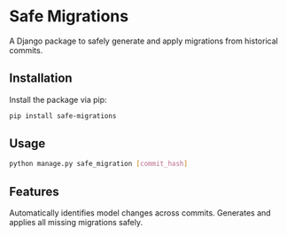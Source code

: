 # Safe Migrations

A Django package to safely generate and apply migrations from historical commits.

## Installation

Install the package via pip:

```bash
pip install safe-migrations
```

## Usage

```bash
python manage.py safe_migration [commit_hash]
```

## Features

Automatically identifies model changes across commits.
Generates and applies all missing migrations safely.
